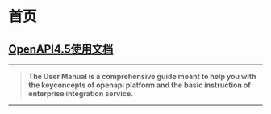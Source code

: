 # 首页

## [OpenAPI4.5使用文档](https://ludengdeng-for-who.github.io/apidocs.github.io/#/esb/esb)

---
> **The User Manual is a comprehensive guide meant to help you with the keyconcepts of openapi platform and the basic instruction of enterprise integration service.**
---
